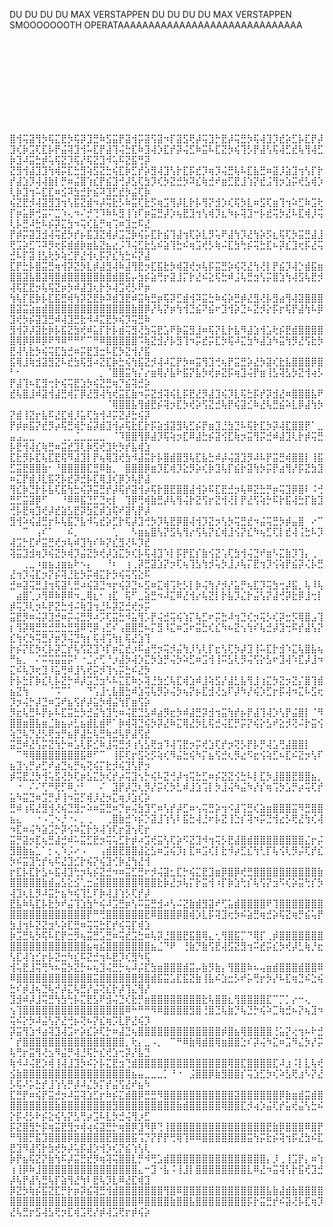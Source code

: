 DU DU DU DU MAX VERSTAPPEN DU DU DU DU MAX VERSTAPPEN
SMOOOOOOOTH OPERATAAAAAAAAAAAAAAAAAAAAAAAAAAAAAA
⠀⠀⠀⠀⠀⠀⠀⠀⠀⠀⠀⠀⠀⠀⠀⠀⠀⠀⠀⠀⠀⠀⠀⠀⠀⠀⠀⠀⠀⠀
⠀⠀⠀⠀⠀⠀⠀⠀⠀⠀⠀⠀⠀⠀⠀⠀⠀⠀⠀⠀⠀⠀⠀⠀⠀⠀⠀⠀⠀⠀
⠀⠀⠀⠀⠀⠀⠀⠀⠀⠀⠀⠀⠀⠀⠀⠀⠀⠀⠀⠀⠀⠀⠀⠀⠀⠀⠀⠀⠀⠀
⠀⠀⠀⠀⠀⠀⠀⠀⠀⠀⠀⠀⠀⠀⠀⠀⠀⠀⠀⠀⠀⠀⠀⠀⠀⠀⠀⠀⠀⠀

⠀⠀⠀⠀⠀⠀⠀⠀⠀⠀⠀⠀⠀⠀⠀⠀⠀⠀⠀⠀⠀⠀⠀⠀⠀⠀⠀⠀⠀⠀
⠀⠀⠀⠀⠀⠀⠀⠀⠀⠀⠀⠀⠀⠀⠀⠀⠀⠀⠀⠀⠀⠀⠀⠀⠀⠀⠀⠀⠀⠀
⠀⠀⠀⠀⠀⠀⠀⠀⠀⠀⠀⠀⠀⠀⠀⠀⠀⠀⠀⠀⠀⠀⠀⠀⠀⠀⠀⠀⠀⠀
⠀⠀⠀⠀⠀⠀⠀⠀⠀⠀⠀⠀⠀⠀⠀⠀⠀⠀⠀⠀⠀⠀⠀⠀⠀⠀⠀⠀⠀⠀


⣿⢺⢭⣽⢻⡳⢯⣍⣟⡳⢯⡽⣹⣛⠷⣫⣭⡟⣽⢺⡭⣽⢫⣽⠲⡏⣽⣫⢟⡼⢭⣹⡓⣟⡼⢭⣛⡳⢯⢼⣹⡹⣞⡵⣋⡧⣏⡟⡼⣹⢎⡷⣩⢏⣏⡧⡟⣬⢽⣹⢺⠥⣏⡟⣼⢹⢬⣓⣏⠷⣹⢼⡱⣏⡞⡽⢬⣋⠷⣭⠧⣏⣝⡳⢮⢹⡣⡟⣼⢣⢯⢼⣋⣞⢧⢻⢼⣋⡷⣹⠼⣭⣓⡾⢥⢯⣝⡹⢯⡜⢯⣝⣹⠺⢥⠯⣝⣯⢛⡽
⣝⣻⢺⣼⣹⣹⢳⢾⡭⣏⣓⣻⢵⣫⣝⣓⢮⣏⡷⣋⡞⡵⣻⢼⣹⢣⡗⣏⡯⣞⡹⢶⡹⢬⣛⢧⠧⣏⣧⣛⠶⣽⡸⣵⣹⢲⢣⡏⡗⡞⣼⣱⡹⢼⢼⣷⡇⡛⠶⣬⣿⢱⣎⡟⣮⣹⢚⡼⣣⢏⣳⡹⢎⡳⣝⣚⡳⠽⣎⢷⣚⠞⣶⣋⣟⣸⢱⡝⣞⣨⢻⡲⣱⡭⢞⣣⢾⡱⢇⡷⣹⢲⠥⣏⣏⠶⣪⠽⣳⣚⡗⣮⠽⣹⣋⣞⡳⣬⢏⡷
⢮⣝⣟⡺⢼⣽⣻⣹⢲⢣⣯⣝⣾⠲⡼⢭⣗⡣⠷⣭⢏⣗⡫⢶⣩⢻⡼⣇⡗⡧⢻⡝⣺⡱⢎⢯⡳⣇⠶⣫⢏⣶⢹⢲⠵⣋⠷⣩⢗⡏⡶⣥⡿⢚⣭⠍⣉⠱⢄⠲⠌⡚⢙⠹⠷⠧⣻⢸⢱⠏⡶⣭⣛⡼⡱⢦⣟⣹⢲⢣⢾⡹⣆⠳⡦⢽⣹⠒⡧⣞⢭⡳⣜⠧⣏⢾⡸⢭⢇⡧⣛⠼⣓⠧⡮⡽⣍⣳⠲⢭⢎⣧⡛⢶⢩⠶⣹⣒⠯⣜
⡟⡾⡭⣽⣹⣺⢼⢭⣞⡳⡞⡦⣯⣹⣝⢾⡼⣩⣙⡷⢮⡥⣏⡗⣮⢹⣼⢲⢏⡵⣇⡻⢥⠟⣼⢳⡹⣜⢳⡵⡫⣆⢯⢏⡳⣭⣛⣼⣸⢟⣩⡵⣋⠩⠽⡻⢖⡯⣾⣾⡷⣶⣧⣝⣦⣔⡨⠹⢬⣋⣗⣣⠮⣵⢹⣓⠮⢶⣩⢞⡣⢷⠬⣏⣳⢓⡮⢭⣓⣏⠦⡽⣎⣹⢖⡯⣜⢭⣚⠧⡏⣽⢸⣣⢗⡳⢵⣊⡟⣜⢺⢆⡯⡝⣎⢳⣓⠮⡝⣼
⣏⡟⣓⡧⣿⣭⣛⢶⢺⡽⣝⡳⣇⡾⣼⣻⢼⠷⣼⢻⣟⡲⣏⣯⣗⡳⢾⣽⢞⡲⢧⡯⣭⣛⡵⢮⢝⣜⢳⢜⡇⡟⣮⡹⢼⡑⣾⣯⣶⣿⣿⣽⣧⣿⣽⢿⣿⣾⣿⣿⣿⣿⣿⣷⣿⣾⣿⣯⡤⣳⡮⣵⢛⡖⣽⣸⡍⡗⣜⠮⣕⢯⣓⠾⣨⢧⣛⣲⢣⡭⣿⣱⢳⢼⣫⢧⣟⡺⢼⢯⣏⣟⡲⢧⢯⣝⡶⡳⠾⣼⣹⢆⡗⡳⢼⣩⢞⡣⠟⡶
⢳⢧⡏⣟⡷⡧⣏⣯⣛⢾⢳⡽⣝⣟⡷⠽⣾⣹⣟⠾⣭⢷⣛⡶⢯⡽⣋⣾⢺⠽⣭⣓⠷⢮⡵⣛⡾⣜⣻⢜⡧⣻⣴⢻⢼⣽⣿⣿⣿⣿⣽⣭⣵⣶⣾⣿⣿⣿⣿⣿⣿⣿⣿⣿⣿⣿⣿⣿⣷⣿⡿⡜⢧⡝⡶⢳⢺⣙⣮⠝⣮⠖⣹⢺⡵⣙⠦⣝⡺⡕⡯⡖⢯⡟⣼⢳⠧⡿⣹⢞⡳⡮⣽⣹⣛⠾⢼⣹⣛⣗⠺⠼⣍⣟⡳⢮⡹⢭⣛⠷
⣻⢺⡽⡼⣽⣗⡷⡧⣯⣝⣳⢞⠾⣥⡏⡗⡧⣾⢭⣻⢜⣳⢭⣟⣡⠟⡷⣭⣻⣸⠶⢯⡝⣇⡗⣧⠻⣼⣱⢺⣡⢗⡮⣟⣾⣿⣿⣿⣿⣿⢿⡿⡿⠿⡿⠟⠻⠿⠛⠛⠋⠉⠛⠿⣿⣿⣿⣿⣿⠩⢷⣝⣺⡜⡧⣻⢹⠲⡭⣞⡭⣏⡳⢯⠼⣍⣳⠳⣼⣱⠳⣭⢳⡻⣜⢫⣗⡳⣟⢼⢣⣗⡳⢮⢭⣏⣳⣚⠶⡭⣟⣹⣒⠧⣏⡳⣝⢺⡜⣯
⣯⢿⣸⢷⣺⣽⣻⣝⠧⣞⣳⢯⣻⠴⣝⣏⡷⣓⢮⢳⣯⣝⡺⢼⠼⣍⡟⡳⠶⣭⢻⣹⢚⢦⡟⣭⣛⡵⣜⡳⣽⢎⣗⣧⣿⣿⣿⡿⣿⠃⠂⠀⠀⠀⠀⠀⠀⠀⠀⠀⠀⠀⠀⡀⠈⣿⣿⣭⢳⡌⡔⣶⢿⡜⣧⠗⣯⡝⣧⡳⢞⡶⣝⡯⢶⣹⢬⡟⣶⢸⣣⢽⣣⡳⣝⢺⢴⡣⡟⣼⢹⠦⣏⣻⢒⡗⢮⢭⣟⣱⡳⢮⣝⣛⢶⡙⣮⢽⣚⡵
⣞⢧⣿⣸⠾⣽⢺⣼⣛⢾⡍⡿⣜⣻⢼⢳⢞⣭⣏⣷⠲⡭⣝⣺⢽⢮⣇⡯⣟⣜⡻⣼⣹⢮⡹⣇⢯⣓⡯⡞⡽⣺⣜⠶⣿⣿⣿⣧⠟⠀⠀⠀⠀⠀⠀⠀⠀⠀⠀⠀⠀⠀⠀⠀⠈⢿⣿⣿⣧⢻⣾⣟⡮⢽⡲⣏⡳⢞⡵⢫⣝⣚⢧⡟⢮⣽⣊⠷⣜⢧⣛⣮⠵⣇⡿⣼⢳⡳⡝⣾⢸⣝⡖⣧⠯⣜⣏⢾⡸⣥⢏⣳⢺⠼⡭⣝⡼⣓⢮⡽
⡟⡾⡶⣯⡝⣞⡻⡴⢯⣛⢾⡓⣮⡽⣾⣹⢺⡴⢯⣗⣏⡗⡯⣵⣺⣽⣻⢧⣋⡮⡟⣶⣹⣘⣳⣙⠧⢯⡗⣏⡳⡽⢼⣏⣿⣿⡟⠁⣀⣤⣠⣀⣀⠀⠀⠀⠀⢀⡀⣈⣀⣀⣀⣀⠀⠈⠹⣿⣿⢻⡿⣼⡹⢯⢵⡲⣏⠿⣼⣓⡮⣽⢪⣏⢷⡲⣭⢻⡭⣚⠾⣼⣹⢇⡗⡾⢭⣛⡧⣟⢺⢼⣎⢷⣛⠶⣭⣞⣹⢇⡷⣫⢞⣹⢗⡳⡞⣧⢾⣱
⣏⣗⡻⡧⣏⢧⣏⣟⢯⠻⣼⣹⡇⡟⢦⢿⣹⢞⣳⠺⣼⣭⡗⡧⣿⣾⣿⣻⢧⣏⣧⣓⠾⡼⢬⣽⣹⡻⠼⠧⡟⣭⣛⢾⣿⣿⡇⢸⣯⣋⣭⣟⣿⣿⣷⠂⠘⣿⣿⣿⣿⣏⣛⠿⣷⡀⠀⣿⣿⣿⡿⣶⡹⣏⢾⡹⣕⡻⡵⢎⡷⣹⢧⡏⣮⡗⣽⢳⡳⡭⡟⣴⢻⡜⡯⣝⣳⣹⠶⣍⡟⣾⡸⣇⣯⢝⡧⣞⡽⣚⡧⣏⢿⣸⢎⡿⡱⢧⡟⣼
⢻⣎⡷⣙⡗⡧⣧⢏⣯⢳⣓⢮⡽⣭⣛⡞⡼⢯⡞⣽⢺⡴⢯⡗⣿⣟⣿⣿⣼⢺⡵⠯⣏⣟⣚⡲⢧⠿⣝⣓⡛⡶⢭⣹⡿⣿⠇⠨⢚⣛⣋⣭⣽⡿⠋⠀⠀⠘⠿⠿⣯⣙⣋⣙⢖⡇⠀⢹⡿⢛⢾⣷⣛⡼⢧⢻⢬⡗⣝⢫⡖⣝⢺⢜⡇⡟⣜⢫⢵⡓⠯⡗⣯⢼⣓⡏⣷⣹⢚⡧⣟⢶⣹⢞⡼⣞⣵⣣⣟⡽⣳⣍⡾⣱⢯⠞⣽⢣⡟⡼
⣻⢺⠵⢮⣼⣛⡖⠧⢧⣯⡙⣧⠺⢥⣞⡵⣋⡗⢯⡼⣹⢚⡳⡹⢧⣟⡿⣿⢼⢺⡹⣝⡲⢣⡳⢭⣛⣞⠲⣬⢭⣛⡳⡾⣤⣿⠀⠔⠉⠀⠀⠉⠀⢠⠎⠁⠀⠀⠮⡀⠀⠀⠀⠀⠀⢁⠀⠀⠣⣶⣦⣿⢣⡝⣫⢧⢻⡔⢫⢧⡝⣎⢾⣸⢪⡝⣎⠳⢦⣋⢏⡇⣞⢼⢨⣓⠧⡹⢼⣩⡓⣏⠞⣭⣛⢞⡲⢧⠾⣹⢳⠎⠷⡝⣎⣻⢜⠧⡹⣞
⢽⣭⣹⣺⢶⡹⢮⣝⡳⢾⡹⣬⣝⡳⢞⡼⣱⣍⡳⢎⡧⢯⢼⣹⠱⡇⡯⡟⣏⡎⣷⢪⣝⢡⢏⣳⢺⢬⣙⠞⣶⠣⣍⣷⡹⢹⡄⢀⠀⠀⠀⢀⣀⠰⣶⣦⣰⣶⣦⠗⠢⡄⠀⠀⠘⠆⠀⢰⢀⡽⣛⣽⣱⡝⡲⢏⢦⢹⣣⢳⡺⢥⡳⣸⡰⢧⡍⣟⢲⡹⢪⢵⡟⣮⡽⢌⡧⣛⣜⢲⡹⢬⣏⡲⡝⡮⢽⣘⣗⡳⡭⢾⣍⡗⡳⢮⢭⢫⣕⠯
⣚⠶⣽⢭⣛⣸⢲⢯⣽⢃⣛⠴⢮⣽⣙⠲⡖⢮⡽⣙⠦⣫⠶⣍⢾⢩⢗⡣⡇⡷⢬⢳⡜⡺⡜⣥⡛⢦⣏⡹⢭⣳⢒⡼⣯⡀⢧⠸⢧⠀⣴⣿⢁⡰⢻⠿⠷⡿⠿⠲⣀⢿⣆⠂⢰⣏⠀⢯⠋⣀⣵⣛⠲⠼⣍⠿⣜⢺⡔⢧⣝⡇⡗⣧⡹⣌⡗⣬⢣⡝⣼⢚⡽⣗⡿⣸⢒⡇⡾⢭⡹⢇⡲⠧⡟⣝⣓⢺⠬⢷⣹⢲⣘⠧⡽⣝⣚⢞⡲⡭
⣭⣟⡻⠶⢬⡽⣹⣚⠶⡭⢬⣛⡻⠴⡩⢏⣭⣓⠺⣥⢻⡡⡟⢬⣚⢭⢮⢱⡍⢧⣋⠖⡭⣓⠼⢲⣙⢎⡲⢭⡣⢎⡽⣒⡫⢿⣿⣠⢹⡆⢻⡽⢿⣛⣛⣚⣛⣓⣛⣻⠿⢛⡿⢠⣋⠎⢠⣿⣿⣛⠦⡍⣻⠸⣍⠶⣩⠖⣭⣓⢎⣎⠳⠦⣝⢢⢳⠎⢧⣚⡼⣹⢒⠯⡞⣼⢣⡝⣎⢳⢎⡳⢭⣛⡜⡶⡹⢬⣙⢳⡆⢯⢼⢩⢳⡆⢯⣜⣱⢹
⡗⡮⡝⣏⡳⢎⡧⡽⣉⡞⢧⢫⣝⣹⠱⡏⡶⣍⣞⡰⠯⣴⢛⡲⢭⡺⣬⢳⡸⢣⢇⡏⣖⢣⢏⡳⡼⣹⢸⠥⣏⡗⣺⠱⣍⢧⣿⣧⢦⠛⣦⡀⠀⠌⠭⢭⣭⣭⡭⠃⠐⣈⡔⢋⠘⡰⣼⡳⢼⡱⣍⡳⣱⡛⢬⡳⠵⣋⠶⣩⢺⢸⠭⣣⢇⡻⢬⢫⡕⣣⠖⣹⢼⠱⣏⡼⣸⠲⣍⠮⢧⡹⢖⣹⠸⣥⢛⠾⣸⢣⢞⡭⡺⢹⢢⡭⣓⠮⣜⡳
⡗⡧⣓⡏⡷⣎⢇⡧⣝⡓⠾⡼⣩⣙⣲⠣⠧⣍⣏⠷⡢⢽⣘⣳⣊⢧⣏⢾⣱⠾⣸⢵⣫⡜⣼⣃⣧⢻⣸⢰⣍⡳⣝⡲⣝⡌⣿⢹⣾⣦⣝⢳⠀⠀⠀⠈⠩⠉⠁⠀⠀⠙⢡⣸⢂⣧⣿⣓⠾⣱⢭⢧⡻⡵⢬⡳⢦⡝⡦⣏⣺⢜⣢⠏⡼⠳⡜⢮⡱⣋⡖⡯⢼⠲⣍⠧⣫⢖⡹⡲⢬⡓⡼⣙⠶⣩⠞⣦⢫⡞⡼⣥⡳⢾⣬⢳⡏⣶⢫⡵
⡻⣖⢧⣛⠧⡟⡦⠧⣏⣭⣓⡳⣚⣬⢳⣹⢓⠶⢬⣟⣙⣣⠾⣴⡻⣖⡳⠾⣼⣛⡽⣺⢲⣭⢳⡞⡦⡟⣼⢹⢼⡱⢣⡟⣬⣿⡇⠈⠻⣿⣿⣶⣿⣧⣶⣈⣷⣦⡴⣃⣦⣾⣇⣾⠟⠁⡷⢾⢽⣙⢮⡳⡽⣜⠷⣍⢿⣜⡳⣇⢯⣚⢬⣏⡛⡭⡝⢮⡕⣣⠞⣕⡺⢝⠬⡗⣭⢪⢵⣙⢧⡙⣜⡣⢟⣲⡛⣦⡟⣼⣓⢧⣛⢷⣚⢧⡟⣼⢫⣞
⣭⣛⠾⣜⢣⡭⣝⢳⡓⠶⣡⢇⡯⣊⠷⣸⢭⣛⡺⢰⢣⣣⢟⣲⠹⢼⢩⣟⡲⡭⢞⣱⢏⡞⡲⢝⡣⡟⡧⡛⢼⣡⢛⣼⣿⣿⡇⠀⠀⠀⠉⠻⢿⣿⣿⣿⣿⣿⣿⣿⣯⠿⠋⠉⠀⢸⡯⢏⡖⣫⢕⡫⢵⢎⠻⣬⣓⢮⠳⡍⣦⢫⣚⢆⡻⣔⠫⣖⢪⢵⣋⠦⣏⠮⣝⡲⢣⠏⣦⣹⢢⡛⡴⣋⠞⣴⣙⢦⡛⢦⢝⢮⡍⣗⡺⢮⣹⢣⡟⡲
⡾⢭⣟⣘⡳⢺⢥⣫⢜⡳⢏⡶⣣⣍⡳⢎⡞⡴⢭⣹⢢⡓⢮⠧⣝⢚⡼⢲⢭⣓⣋⠶⡮⣝⣝⢪⣓⠧⡇⣏⡳⣸⣿⣿⣟⣿⣿⣦⡀⠀⠐⠀⠌⠌⢋⠛⢟⡋⠿⡐⠃⠀⠀⠌⠀⣹⡟⡼⣙⢆⡻⡜⡭⢎⡳⣃⠾⣸⣱⢩⡇⡳⣸⢬⠳⣬⠳⡜⡎⢶⢩⡳⣡⡛⡴⢭⢏⡞⣥⠳⣭⣙⠶⣩⡛⡼⢸⠲⣭⡋⢾⡸⣜⡲⣍⢶⡸⣱⢎⡵
⣛⠾⢰⢯⣜⣻⢺⢜⢮⣙⣻⡒⠵⠶⣭⣛⠶⡙⡶⢬⣳⣹⢋⠶⢣⡞⡼⣋⠶⢢⢭⣛⡵⢲⠪⣼⢩⣛⢎⣵⣶⣿⣿⣿⣭⠻⣛⣿⣿⣦⣄⠀⠀⠐⠠⢉⠢⡘⠐⠄⡀⢀⠀⠀⢀⣿⣷⣚⠱⡮⡑⣽⣸⢱⢣⠇⣯⣓⢼⣘⠖⡧⣝⢸⣑⡎⢽⠲⡭⣙⢺⣔⡣⢟⣜⢳⢎⢼⠲⣏⠶⢬⠳⣵⣩⡓⡽⢪⠵⣍⡗⡳⢼⢱⢏⡖⣽⢢⢏⡖
⣭⡛⣽⡲⣏⢦⣛⣼⣚⠾⠥⣭⣋⣟⡲⢭⢥⣋⡗⡾⠴⣩⢞⣭⢣⢏⡵⠫⣝⣹⠺⢲⢭⡣⣟⣼⣿⣾⣿⣿⣿⣿⣿⣿⣿⣿⣌⡖⡬⣻⣿⣷⣦⣁⠁⡂⢄⠱⡨⠔⠠⠀⠀⢠⣾⣿⣟⣿⣿⣼⣕⣣⠶⣩⢮⡹⡆⣏⠶⣩⢎⡇⣗⠺⡴⣋⣎⢳⢃⡏⢧⢪⢇⡻⡬⢏⡞⣎⡳⠮⣭⣹⢓⡞⢦⠯⣜⣹⣊⡗⢮⡝⢮⣹⢊⡷⣜⢳⣜⢺
⡖⣏⡧⣏⡗⣣⠦⣯⢼⣹⢓⡲⢧⡮⣝⣚⠲⠶⣭⣋⣛⠖⡺⢬⣽⣂⣏⡓⢮⣍⣟⣹⣶⡿⣿⡿⢞⣛⣿⣿⣿⣿⣿⣿⣿⣿⣿⣿⣷⣿⣿⣿⣿⣿⣷⣾⣤⣣⣕⣪⢁⣒⣬⣿⣿⣿⣿⣿⣿⢿⣿⣿⣗⡷⣜⡲⢧⡍⡗⣭⢺⠰⡏⡷⣱⢓⡎⢧⢫⡝⣲⠫⢎⡵⣭⢓⡎⡳⢼⣹⢆⣇⡻⠼⣭⡓⣦⠳⢮⢹⣃⠏⡷⢼⣸⢱⡣⢏⡞⡼
⣟⣧⠷⢧⣏⡧⣗⡳⠞⣬⢹⣱⣳⠓⢮⠼⣩⣛⡶⢣⠭⣭⣛⣺⠴⢣⠬⣝⣷⣾⣻⣽⠞⢋⣥⣾⣿⣿⣿⣿⠟⢹⣿⣿⣿⣿⣿⣿⣿⣿⣿⣿⣿⣿⣿⣿⣿⣿⣿⣿⣿⡟⠛⢛⣿⣿⣿⣿⣿⣿⣟⠿⣿⣿⣿⡿⣿⢾⡱⣇⡯⢽⣹⢖⡳⠮⣵⣛⢶⣚⡵⢯⣝⢶⡛⣮⢥⡟⣳⣸⢲⠧⣝⣝⣲⠣⡵⣏⣛⠶⢭⢭⣓⣏⡞⢮⢭⡏⢾⣱
⡷⣩⣛⢧⡳⢯⠧⣏⡟⣒⡻⢦⣭⣛⣡⣛⠶⢭⣞⣩⣓⠶⢧⡽⣘⣿⣿⣟⣯⣿⢿⣄⢂⢻⣿⣯⡉⠙⢿⡏⢀⡾⣿⣿⣿⣿⣿⣿⣿⣿⣿⣿⣿⣿⣿⣿⣿⣿⣿⣿⣿⣦⢶⣮⣿⣿⣿⣿⣿⣿⣿⣦⣈⠙⠟⠀⢘⣷⡙⣷⢫⣟⢼⣫⣝⣻⢲⠭⣞⡭⣎⡳⢞⡼⣃⢷⡘⣖⢣⣏⢼⢱⣊⡖⡧⣝⣒⠳⣎⠯⣝⣚⢲⠧⣟⡹⢎⣻⠳⢯
⢺⢥⣟⣸⢭⢛⠳⠦⣭⡳⣝⡓⠦⢦⣹⢬⣛⡓⢦⠼⡬⣏⣳⣶⣿⣿⣿⣾⣭⡤⣷⡻⣷⡄⢻⣿⣿⠷⠦⢤⣶⣾⣿⣿⣿⣾⣿⣿⠿⠿⣿⣿⣿⣿⣿⣿⣿⣿⣿⣿⣿⣿⣭⣿⣿⣿⣿⣿⣿⣻⣿⣾⣯⣭⣡⣏⣯⣝⣷⢸⣧⠮⣱⣒⡣⠞⡥⢛⡖⡳⡜⠧⣏⢶⣙⠮⣑⢮⣓⠎⡾⣸⢦⣙⢧⡚⡼⣍⢧⣛⡜⣬⢝⣎⡗⡼⢹⣌⢻⡜
⣹⣺⠾⡼⣸⢭⣛⢳⣳⢓⡧⣍⣟⣣⠟⣺⢬⣙⢎⣗⡛⣶⣿⣿⣿⣿⣿⣿⣿⣿⣗⢧⣿⣿⣆⢻⣿⣿⣿⣿⣏⠉⡉⡁⡔⠒⢄⠀⠀⢢⢹⣿⣿⣿⣿⣿⣿⣿⣿⣿⣿⣿⣿⣿⣿⣿⣿⠿⠓⠛⠛⠻⠿⣿⣿⣿⣿⣻⣿⢘⣿⣙⢧⣷⡙⢧⣙⡓⢮⠵⣉⢷⣚⠦⡝⢦⣹⠲⢭⠮⡕⡳⠼⣬⢣⡝⣜⢚⡦⢝⠦⡝⣎⢶⡩⣇⡟⣜⢮⡹
⡽⣭⢻⣱⠺⣴⢽⣹⢼⣩⠖⡵⣎⡵⢏⡓⠶⣼⣙⢦⣿⣿⣿⣿⣿⣿⣿⣿⣿⣿⣿⣿⣿⡾⣿⣦⢿⣿⣿⣿⣿⢘⣥⡝⢔⢲⠦⠗⣚⠁⡞⣿⣿⣿⣿⣿⣿⣿⣿⣿⣿⣿⣿⣿⣿⣿⣿⡀⢗⡄⣀⠠⡀⠀⠉⠛⠿⣷⢿⣾⣿⢿⣶⣿⣿⣑⠎⡽⢬⠳⣍⠶⣩⠻⣌⡳⡜⡭⢧⢛⡖⣭⢻⢜⣢⠻⣬⡛⢼⣘⢯⡓⣎⢞⣱⢒⡽⡜⣧⣙
⢷⠺⠼⢬⣟⡱⢾⢸⢼⣸⣹⡳⠮⡕⡧⣍⣟⣲⢙⣾⣿⣿⣿⣿⣿⣿⣿⣿⣿⣿⣿⣿⣿⣿⢿⣿⣏⣿⣿⣿⣿⣏⠼⣰⠨⡇⣇⢧⢞⣪⣷⣿⣿⣿⣿⣿⣿⣿⣿⣿⣿⣿⣿⣿⣿⣿⣿⣿⣦⣤⣀⣀⣀⡁⠘⠐⠀⣨⣿⣿⡿⣷⣻⣿⣿⡎⢭⣱⣋⡳⢎⠵⣣⢟⣰⠣⡝⣜⡣⢯⠜⡥⣓⡞⣸⢱⢣⡛⡼⠼⣌⡳⡍⡞⣬⢫⣜⠞⣦⠳
⣏⣛⡟⠶⢮⡟⣭⣚⡲⠼⣭⢽⣱⣋⡖⠷⡮⣍⣾⣿⡿⣛⣛⠻⣿⣿⣿⣿⣿⣿⣿⣿⣿⣿⣿⣽⣿⣿⣿⣿⣿⣿⡿⣷⣶⣾⣭⣾⣿⣿⣿⣿⣿⣿⣿⣿⣷⣿⣿⣿⣿⣿⣿⣿⣿⣻⣿⣿⣿⣿⣿⣿⣿⣿⣿⣷⣾⣿⣿⣿⣿⣿⢿⣿⣿⣏⡺⢴⡱⣬⢏⡞⣥⢞⣬⢣⣓⠮⡕⡯⢜⡣⠗⡮⣕⢮⢣⡝⣣⢛⡴⣩⠧⣇⡳⣚⢬⢻⡰⣋
⡯⣝⣿⣻⡓⡯⢶⣭⣟⣻⡲⢾⢴⢮⣽⣛⡓⢶⣿⡿⣹⠻⡿⢙⢸⣿⣿⣿⣿⣿⣿⣿⣿⣿⣿⣿⣿⣿⣿⣿⣟⣷⡿⣿⣿⣿⠿⣿⡟⠛⢻⣿⡛⣯⣹⣿⣿⣿⡿⣿⣿⣿⣿⣿⣟⣿⣿⣿⣯⢩⡙⡝⡟⡟⢛⢿⢹⠿⠿⣿⣿⣿⣿⣿⣿⣿⣭⢳⡭⣗⡮⢽⢲⡯⣜⣳⠮⣏⣟⣹⠻⣼⢫⡗⣳⢞⡳⡼⢥⡯⣼⡱⢺⡱⢎⡝⣮⢱⢣⢇
⡷⡟⣦⢯⣝⡝⣷⢳⠯⡼⣭⣛⣞⡻⢶⢽⢭⣿⣿⣇⡛⠺⢛⣡⣾⣿⣿⣿⣿⣿⣿⣿⣿⣿⣿⣿⣿⣿⣿⣿⡄⡸⢀⢸⣩⡟⡄⠶⢱⢰⢸⡿⠷⣸⣿⣿⣿⣿⣿⣿⣿⣿⣿⣿⣿⣿⣿⣿⣿⣄⠒⣹⠐⣧⠨⢸⣸⡇⣿⣿⣿⣿⣿⣿⣿⣿⣇⠿⣜⠲⣭⢽⢣⡗⣯⢞⣹⣚⡼⢧⡟⣼⢣⣛⢧⡏⣵⢻⣜⢳⠇⣟⢧⡹⣇⠿⣜⣏⢾⣹
⡿⣝⡳⢷⡮⣯⣝⣏⡛⡗⡶⡽⣮⢽⣛⢺⣾⣿⣿⣿⣿⣿⣿⣿⢻⣿⠿⣿⣿⣿⣿⣿⣿⣿⣿⣿⣿⣿⣿⣿⣧⣷⣼⣾⣷⣿⣿⣿⣿⣿⣿⣿⣿⣿⣿⣿⣿⣿⣿⣿⣿⣿⣿⣿⣿⣿⣿⣿⣿⠿⣿⣿⣿⣿⣷⣿⣿⣧⣿⣿⣿⣿⣿⣿⣿⣿⡯⡗⣭⣛⡞⠮⣽⢜⡧⣏⢶⡹⣜⢧⣛⡖⣫⢼⣣⢟⡲⣏⢾⣩⢟⡜⡾⢼⣩⢟⡖⡾⢮⡵
